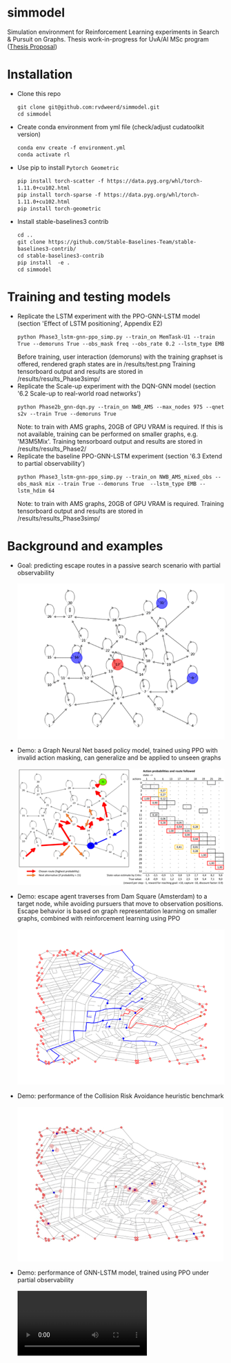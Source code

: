 

# simmodel
Simulation environment for Reinforcement Learning experiments in Search & Pursuit on Graphs.
Thesis work-in-progress for UvA/AI MSc program ([Thesis Proposal](modules/sim/Thesis_proposal.pdf))

# Installation
- Clone this repo
    ```
    git clone git@github.com:rvdweerd/simmodel.git
    cd simmodel
    ```
- Create conda environment from yml file (check/adjust cudatoolkit version)
    ```
    conda env create -f environment.yml
    conda activate rl
    ```
- Use pip to install `Pytorch Geometric`
    ```
    pip install torch-scatter -f https://data.pyg.org/whl/torch-1.11.0+cu102.html
    pip install torch-sparse -f https://data.pyg.org/whl/torch-1.11.0+cu102.html
    pip install torch-geometric
    ```
- Install stable-baselines3 contrib
  ```
  cd ..
  git clone https://github.com/Stable-Baselines-Team/stable-baselines3-contrib/
  cd stable-baselines3-contrib
  pip install  -e .
  cd simmodel
  ```

# Training and testing models
- Replicate the LSTM experiment with the PPO-GNN-LSTM model (section 'Effect of LSTM positioning', Appendix E2)
    ```
    python Phase3_lstm-gnn-ppo_simp.py --train_on MemTask-U1 --train True --demoruns True --obs_mask freq --obs_rate 0.2 --lstm_type EMB
    ```
    Before training, user interaction (demoruns) with the training graphset is offered, rendered graph states are in /results/test.png
    Training tensorboard output and results are stored in /results/results_Phase3simp/
- Replicate the Scale-up experiment with the DQN-GNN model (section '6.2 Scale-up to real-world road networks')
    ```
    python Phase2b_gnn-dqn.py --train_on NWB_AMS --max_nodes 975 --qnet s2v --train True --demoruns True
    ```
    Note: to train with AMS graphs, 20GB of GPU VRAM is required. If this is not available, training can be performed on smaller graphs, e.g. 'M3M5Mix'.
    Training tensorboard output and results are stored in /results/results_Phase2/
- Replicate the baseline PPO-GNN-LSTM experiment (section '6.3 Extend to partial observability')
    ```
    python Phase3_lstm-gnn-ppo_simp.py --train_on NWB_AMS_mixed_obs --obs_mask mix --train True --demoruns True  --lstm_type EMB --lstm_hdim 64
    ```
    Note: to train with AMS graphs, 20GB of GPU VRAM is required. Training tensorboard output and results are stored in /results/results_Phase3simp/    
# Background and examples
* Goal: predicting escape routes in a passive search scenario with partial observability</br></br>
![escape_demo](modules/sim/escape_route.gif)

* Demo: a Graph Neural Net based policy model, trained using PPO with invalid action masking, can generalize and be applied to unseen graphs</br></br>
![ppo_demo](modules/sim/PPO_best_metro-evade-demo_right-1.png)

* Demo: escape agent traverses from Dam Square (Amsterdam) to a target node, while avoiding pursuers that move to observation positions. Escape behavior is based on graph representation learning on smaller graphs, combined with reinforcement learning using PPO</br></br>
![escape_demo](modules/sim/final3.png)

* Demo: performance of the Collision Risk Avoidance heuristic benchmark</br></br>
![cra_demo](modules/sim/cra_heuristic.gif)

* Demo: performance of GNN-LSTM model, trained using PPO under partial observability</br></br>
![clip](https://user-images.githubusercontent.com/16600166/171231787-9738c356-65db-4240-8231-0519d23fd725.mp4)

